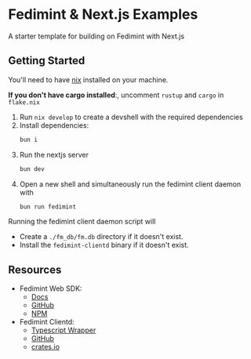 # Fedimint & Next.js Examples

A starter template for building on Fedimint with Next.js

## Getting Started

You'll need to have [nix](https://nixos.org) installed on your machine.

**If you don't have cargo installed**:, uncomment `rustup` and `cargo` in `flake.nix`

1. Run `nix develop` to create a devshell with the required dependencies
2. Install dependencies:
    ```bash
    bun i
    ```
3. Run the nextjs server
    ```bash
    bun dev
    ```
4. Open a new shell and simultaneously run the fedimint client daemon with
    ```bash
    bun run fedimint
    ``` 

Running the fedimint client daemon script will

- Create a `./fm_db/fm.db` directory if it doesn't exist. 
- Install the `fedimint-clientd` binary if it doesn't exist.

## Resources

- Fedimint Web SDK:
    - [Docs](https://web.fedimint.org/)
    - [GitHub](https://github.com/fedimint/fedimint-web-sdk)
    - [NPM](https://www.npmjs.com/package/@fedimint/core-web)
- Fedimint Clientd:
    - [Typescript Wrapper](https://github.com/fedimint/fedimint-clientd/tree/master/wrappers/fedimint-ts)
    - [GitHub](https://github.com/fedimint/fedimint-clientd)
    - [crates.io](https://crates.io/crates/fedimint-clientd)
